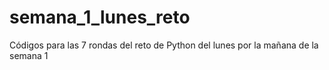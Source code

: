 # semana_1_lunes_reto
Códigos para las 7 rondas del reto de Python del lunes por la mañana de la semana 1
